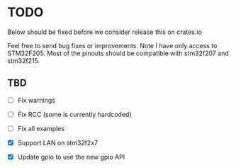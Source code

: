 # TODO

Below should be fixed before we consider release this on crates.io

Feel free to send bug fixes or improvements. Note I have only access to STM32F205.
Most of the pinouts should be compatible with stm32f207 and stm32f215.

## TBD

 - [ ] Fix warnings
 - [ ] Fix RCC (some is currently hardcoded)
 - [ ] Fix all examples
 - [x] Support LAN on stm32f2x7
 - [x] Update gpio to use the new gpio API

